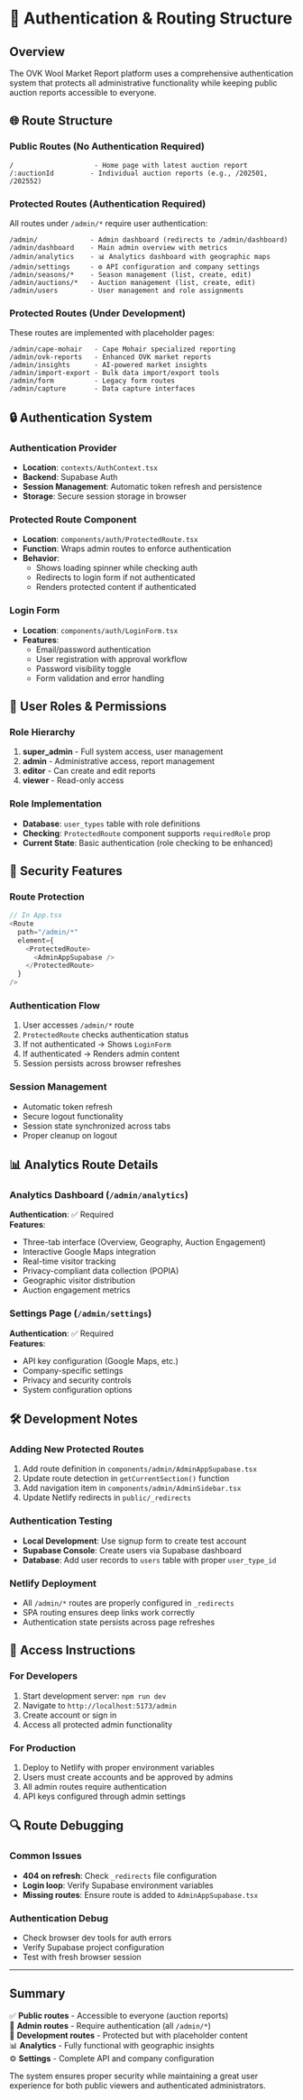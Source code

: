 # 🔐 Authentication & Routing Structure

## Overview

The OVK Wool Market Report platform uses a comprehensive authentication system that protects all administrative functionality while keeping public auction reports accessible to everyone.

## 🌐 Route Structure

### **Public Routes (No Authentication Required)**
```
/                    - Home page with latest auction report
/:auctionId         - Individual auction reports (e.g., /202501, /202552)
```

### **Protected Routes (Authentication Required)**
All routes under `/admin/*` require user authentication:

```
/admin/             - Admin dashboard (redirects to /admin/dashboard)
/admin/dashboard    - Main admin overview with metrics
/admin/analytics    - 📊 Analytics dashboard with geographic maps
/admin/settings     - ⚙️ API configuration and company settings
/admin/seasons/*    - Season management (list, create, edit)
/admin/auctions/*   - Auction management (list, create, edit)
/admin/users        - User management and role assignments
```

### **Protected Routes (Under Development)**
These routes are implemented with placeholder pages:

```
/admin/cape-mohair   - Cape Mohair specialized reporting
/admin/ovk-reports   - Enhanced OVK market reports  
/admin/insights      - AI-powered market insights
/admin/import-export - Bulk data import/export tools
/admin/form          - Legacy form routes
/admin/capture       - Data capture interfaces
```

## 🔒 Authentication System

### **Authentication Provider**
- **Location**: `contexts/AuthContext.tsx`
- **Backend**: Supabase Auth
- **Session Management**: Automatic token refresh and persistence
- **Storage**: Secure session storage in browser

### **Protected Route Component**
- **Location**: `components/auth/ProtectedRoute.tsx`
- **Function**: Wraps admin routes to enforce authentication
- **Behavior**: 
  - Shows loading spinner while checking auth
  - Redirects to login form if not authenticated
  - Renders protected content if authenticated

### **Login Form**
- **Location**: `components/auth/LoginForm.tsx`
- **Features**: 
  - Email/password authentication
  - User registration with approval workflow
  - Password visibility toggle
  - Form validation and error handling

## 👥 User Roles & Permissions

### **Role Hierarchy**
1. **super_admin** - Full system access, user management
2. **admin** - Administrative access, report management  
3. **editor** - Can create and edit reports
4. **viewer** - Read-only access

### **Role Implementation**
- **Database**: `user_types` table with role definitions
- **Checking**: `ProtectedRoute` component supports `requiredRole` prop
- **Current State**: Basic authentication (role checking to be enhanced)

## 🔐 Security Features

### **Route Protection**
```typescript
// In App.tsx
<Route 
  path="/admin/*" 
  element={
    <ProtectedRoute>
      <AdminAppSupabase />
    </ProtectedRoute>
  } 
/>
```

### **Authentication Flow**
1. User accesses `/admin/*` route
2. `ProtectedRoute` checks authentication status
3. If not authenticated → Shows `LoginForm`
4. If authenticated → Renders admin content
5. Session persists across browser refreshes

### **Session Management**
- Automatic token refresh
- Secure logout functionality  
- Session state synchronized across tabs
- Proper cleanup on logout

## 📊 Analytics Route Details

### **Analytics Dashboard** (`/admin/analytics`)
**Authentication**: ✅ Required  
**Features**:
- Three-tab interface (Overview, Geography, Auction Engagement)
- Interactive Google Maps integration
- Real-time visitor tracking
- Privacy-compliant data collection (POPIA)
- Geographic visitor distribution
- Auction engagement metrics

### **Settings Page** (`/admin/settings`)  
**Authentication**: ✅ Required  
**Features**:
- API key configuration (Google Maps, etc.)
- Company-specific settings
- Privacy and security controls
- System configuration options

## 🛠️ Development Notes

### **Adding New Protected Routes**
1. Add route definition in `components/admin/AdminAppSupabase.tsx`
2. Update route detection in `getCurrentSection()` function
3. Add navigation item in `components/admin/AdminSidebar.tsx`
4. Update Netlify redirects in `public/_redirects`

### **Authentication Testing**
- **Local Development**: Use signup form to create test account
- **Supabase Console**: Create users via Supabase dashboard
- **Database**: Add user records to `users` table with proper `user_type_id`

### **Netlify Deployment**
- All `/admin/*` routes are properly configured in `_redirects`
- SPA routing ensures deep links work correctly
- Authentication state persists across page refreshes

## 🚀 Access Instructions

### **For Developers**
1. Start development server: `npm run dev`
2. Navigate to `http://localhost:5173/admin`
3. Create account or sign in
4. Access all protected admin functionality

### **For Production**
1. Deploy to Netlify with proper environment variables
2. Users must create accounts and be approved by admins
3. All admin routes require authentication
4. API keys configured through admin settings

## 🔍 Route Debugging

### **Common Issues**
- **404 on refresh**: Check `_redirects` file configuration
- **Login loop**: Verify Supabase environment variables
- **Missing routes**: Ensure route is added to `AdminAppSupabase.tsx`

### **Authentication Debug**
- Check browser dev tools for auth errors
- Verify Supabase project configuration
- Test with fresh browser session

---

## Summary

✅ **Public routes** - Accessible to everyone (auction reports)  
🔐 **Admin routes** - Require authentication (all `/admin/*`)  
🚧 **Development routes** - Protected but with placeholder content  
📊 **Analytics** - Fully functional with geographic insights  
⚙️ **Settings** - Complete API and company configuration  

The system ensures proper security while maintaining a great user experience for both public viewers and authenticated administrators.
